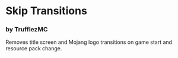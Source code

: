 # Skip Transitions
### by TrufflezMC

Removes title screen and Mojang logo transitions on game start and resource pack change.
